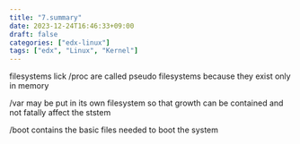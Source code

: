 ```yaml
---
title: "7.summary"
date: 2023-12-24T16:46:33+09:00
draft: false
categories: ["edx-linux"]
tags: ["edx", "Linux", "Kernel"]
---
```


filesystems lick /proc are called pseudo filesystems because they exist only in memory

/var may be put in its own filesystem so that growth can be contained and not fatally affect the ststem

/boot contains the basic files needed to boot the system
